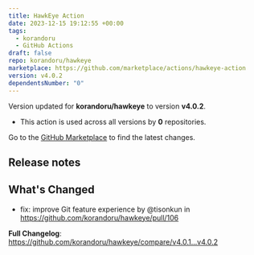 ```yaml
---
title: HawkEye Action
date: 2023-12-15 19:12:55 +00:00
tags:
  - korandoru
  - GitHub Actions
draft: false
repo: korandoru/hawkeye
marketplace: https://github.com/marketplace/actions/hawkeye-action
version: v4.0.2
dependentsNumber: "0"
---
```



Version updated for **korandoru/hawkeye** to version **v4.0.2**.
- This action is used across all versions by **0** repositories.

Go to the [GitHub Marketplace](https://github.com/marketplace/actions/hawkeye-action) to find the latest changes.

## Release notes

## What's Changed
* fix: improve Git feature experience by @tisonkun in https://github.com/korandoru/hawkeye/pull/106


**Full Changelog**: https://github.com/korandoru/hawkeye/compare/v4.0.1...v4.0.2
